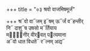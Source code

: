+++
title = "०३ श्रवो वाजमिषमूर्जं"

+++
श्र᳓वो वा᳓जम् इ᳓षम् ऊ᳓र्जं व᳓हन्तीर्  
नि᳓ दाशु᳓ष उषसो म᳓र्तियाय  
मघो᳐᳓नीर् वीर᳓वत् प᳓त्यमाना  
अ᳓वो धात विधते᳓ र᳓त्नम् अद्य᳓